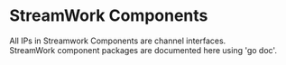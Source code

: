 # StreamWork Components


All IPs in Streamwork Components are channel interfaces.  
StreamWork component packages are documented here using 'go doc'. 

 
